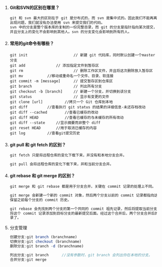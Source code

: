 1. #### Git和SVN的区别在哪里？

   ```js
   git 和 svn 最大的区别在于 git 是分布式的，而 svn 是集中式的。因此我们不能再离线的情况下使用 svn。如果服务器
   出现问题，我们就没有办法使用 svn 来提交我们的代码。
   svn 中的分支是整个版本库的复制的一份完整目录，而 git 的分支是指针指向某次提交，因此 git 的分支创建更加开销更小
   并且分支上的变化不会影响到其他人。svn 的分支变化会影响到所有的人。
   
   ```

2. #### 常用的git命令有哪些？

   ```shell
   git init                     // 新建 git 代码库，同时默认创建一个master分支
   git add				// 添加指定文件到暂存区
   git rm                       // 删除工作区文件，并且将这次删除放入暂存区
   git mv			//移动或重命名一个文件、目录、软连接
   git commit -m [message]      // 提交暂存区到仓库区
   git branch                   // 列出所有分支
   git checkout -b [branch]     // 新建一个分支，并切换到该分支
   git status                   // 显示有变更的文件
   git clone [url]			//拷贝一个 Git 仓库到本地
   git diff			//查看执行 git status 的结果的详细信息-未还存档改动
   git diff --cached		//查看已缓存的改动
   git diff HEAD			//查看已缓存的与未缓存的所有改动
   git diff --state		//显示摘要而非整个 diff
   git reset HEAD		//用于取消已缓存的内容
   git log			//查看git提交历史
   ```

   

3. #### git pull 和 git fetch 的区别？

   ```js
   git fetch 只是将远程仓库的变化下载下来，并没有和本地分支合并。
   
   git pull 会将远程仓库的变化下载下来，并和当前分支合并。
   ```

   

4. ####  git rebase 和 git merge 的区别？

   ```js
   git merge 和 git rebase 都是用于分支合并，关键在 commit 记录的处理上不同。
   
   git merge 会新建一个新的 commit 对象，然后两个分支以前的 commit 记录都指向这个新 commit 记录。这种方法会
   保留之前每个分支的 commit 历史。
   
   git rebase 会先找到两个分支的第一个共同的 commit 祖先记录，然后将提取当前分支这之后的所有 commit 记录，然后
   将这个 commit 记录添加到目标分支的最新提交后面。经过这个合并后，两个分支合并后的 commit 记录就变为了线性的记
   录了。
   ```
   
   
   
5. 分支管理

   ```js
   创建分支:git branch (branchname)
   切换分支:git checkout (branchname)
   删除分支:git branch -d (branchname)
   
   列出分支:git branch		//没有参数时，git branch 会列出你在本地的分支。
   合并分支:git merge
   ```

   



